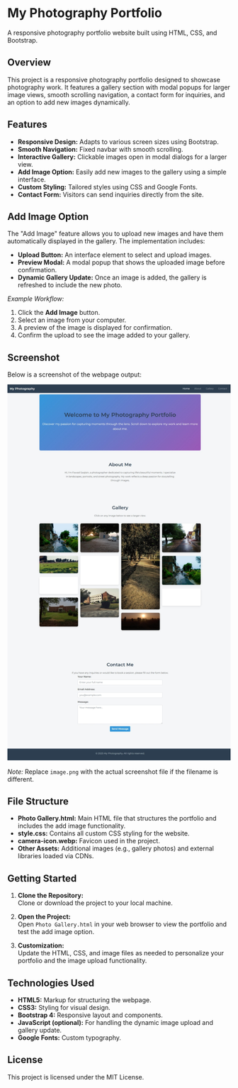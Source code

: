 # My Photography Portfolio

A responsive photography portfolio website built using HTML, CSS, and Bootstrap.

## Overview

This project is a responsive photography portfolio designed to showcase photography work. It features a gallery section with modal popups for larger image views, smooth scrolling navigation, a contact form for inquiries, and an option to add new images dynamically.

## Features

- **Responsive Design:** Adapts to various screen sizes using Bootstrap.
- **Smooth Navigation:** Fixed navbar with smooth scrolling.
- **Interactive Gallery:** Clickable images open in modal dialogs for a larger view.
- **Add Image Option:** Easily add new images to the gallery using a simple interface.
- **Custom Styling:** Tailored styles using CSS and Google Fonts.
- **Contact Form:** Visitors can send inquiries directly from the site.

## Add Image Option

The "Add Image" feature allows you to upload new images and have them automatically displayed in the gallery. The implementation includes:

- **Upload Button:** An interface element to select and upload images.
- **Preview Modal:** A modal popup that shows the uploaded image before confirmation.
- **Dynamic Gallery Update:** Once an image is added, the gallery is refreshed to include the new photo.

*Example Workflow:*  
1. Click the **Add Image** button.  
2. Select an image from your computer.  
3. A preview of the image is displayed for confirmation.  
4. Confirm the upload to see the image added to your gallery.

## Screenshot

Below is a screenshot of the webpage output:

![Webpage Output](Screenshot_output.jpeg)

*Note:* Replace `image.png` with the actual screenshot file if the filename is different.

## File Structure

- **Photo Gallery.html:** Main HTML file that structures the portfolio and includes the add image functionality.
- **style.css:** Contains all custom CSS styling for the website.
- **camera-icon.webp:** Favicon used in the project.
- **Other Assets:** Additional images (e.g., gallery photos) and external libraries loaded via CDNs.

## Getting Started

1. **Clone the Repository:**  
   Clone or download the project to your local machine.

2. **Open the Project:**  
   Open `Photo Gallery.html` in your web browser to view the portfolio and test the add image option.

3. **Customization:**  
   Update the HTML, CSS, and image files as needed to personalize your portfolio and the image upload functionality.

## Technologies Used

- **HTML5:** Markup for structuring the webpage.
- **CSS3:** Styling for visual design.
- **Bootstrap 4:** Responsive layout and components.
- **JavaScript (optional):** For handling the dynamic image upload and gallery update.
- **Google Fonts:** Custom typography.

## License

This project is licensed under the MIT License.
